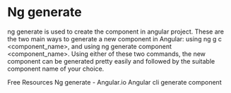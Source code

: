 # Ng generate

ng generate is used to create the component in angular project. These are the two main ways to generate a new component in Angular: using ng g c <component_name>, and using ng generate component <component_name>. Using either of these two commands, the new component can be generated pretty easily and followed by the suitable component name of your choice.


<ResourceGroupTitle>Free Resources</ResourceGroupTitle>
<BadgeLink colorScheme='blue' badgeText='Official Website' href='https://angular.io/cli/generate'>Ng generate - Angular.io</BadgeLink>
<BadgeLink colorScheme='yellow' badgeText='watch' href='https://www.youtube.com/watch?v=NlHlu_zzmo4'>Angular cli generate component</BadgeLink>